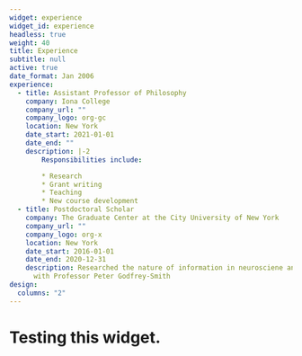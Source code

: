 ```yaml
---
widget: experience
widget_id: experience
headless: true
weight: 40
title: Experience
subtitle: null
active: true
date_format: Jan 2006
experience:
  - title: Assistant Professor of Philosophy
    company: Iona College
    company_url: ""
    company_logo: org-gc
    location: New York
    date_start: 2021-01-01
    date_end: ""
    description: |-2
        Responsibilities include:

        * Research
        * Grant writing
        * Teaching
        * New course development
  - title: Postdoctoral Scholar
    company: The Graduate Center at the City University of New York
    company_url: ""
    company_logo: org-x
    location: New York
    date_start: 2016-01-01
    date_end: 2020-12-31
    description: Researched the nature of information in neurosciene and biology
      with Professor Peter Godfrey-Smith
design:
  columns: "2"
---
```

# Testing this widget.